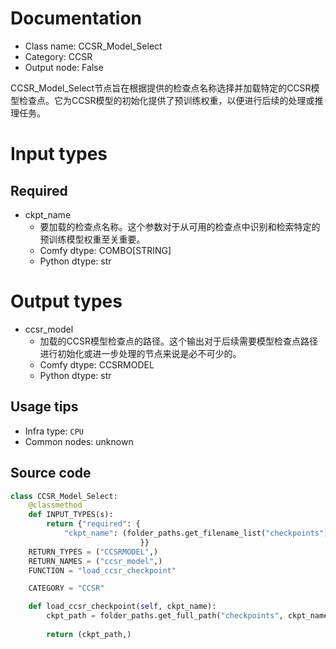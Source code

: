 
# Documentation
- Class name: CCSR_Model_Select
- Category: CCSR
- Output node: False

CCSR_Model_Select节点旨在根据提供的检查点名称选择并加载特定的CCSR模型检查点。它为CCSR模型的初始化提供了预训练权重，以便进行后续的处理或推理任务。

# Input types
## Required
- ckpt_name
    - 要加载的检查点名称。这个参数对于从可用的检查点中识别和检索特定的预训练模型权重至关重要。
    - Comfy dtype: COMBO[STRING]
    - Python dtype: str

# Output types
- ccsr_model
    - 加载的CCSR模型检查点的路径。这个输出对于后续需要模型检查点路径进行初始化或进一步处理的节点来说是必不可少的。
    - Comfy dtype: CCSRMODEL
    - Python dtype: str


## Usage tips
- Infra type: `CPU`
- Common nodes: unknown


## Source code
```python
class CCSR_Model_Select:
    @classmethod
    def INPUT_TYPES(s):
        return {"required": { 
            "ckpt_name": (folder_paths.get_filename_list("checkpoints"),),                                             
                             }}
    RETURN_TYPES = ("CCSRMODEL",)
    RETURN_NAMES = ("ccsr_model",)
    FUNCTION = "load_ccsr_checkpoint"

    CATEGORY = "CCSR"

    def load_ccsr_checkpoint(self, ckpt_name):
        ckpt_path = folder_paths.get_full_path("checkpoints", ckpt_name)
        
        return (ckpt_path,)

```
